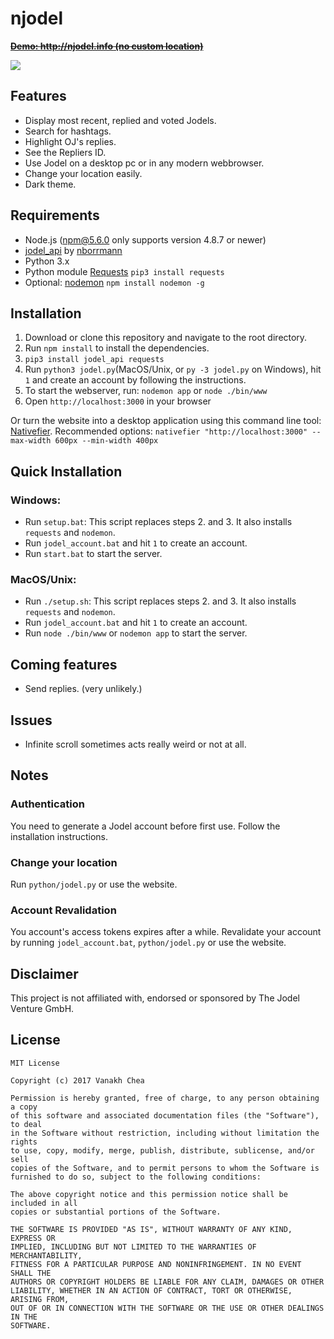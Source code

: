 # njodel



**[<strike>Demo: http://njodel.info (no custom location)</strike>](http://www.njodel.info)**

![](http://image.ibb.co/hfv2mQ/njodel3.jpg)

## Features
* Display most recent, replied and voted Jodels.
* Search for hashtags.
* Highlight OJ's replies.
* See the Repliers ID.
* Use Jodel on a desktop pc or in any modern webbrowser.
* Change your location easily.
* Dark theme.



## Requirements

* Node.js (npm@5.6.0 only supports version 4.8.7 or newer)
* [jodel_api](https://github.com/nborrmann/jodel_api) by [nborrmann](https://github.com/nborrmann)
* Python 3.x
* Python module [Requests](http://docs.python-requests.org/en/master/user/install/) `pip3 install requests` 
* Optional: [nodemon](https://nodemon.io/) `npm install nodemon -g`



## Installation

1. Download or clone this repository and navigate to the root directory.
2. Run `npm install` to install the dependencies.
3. `pip3 install jodel_api requests`
4. Run `python3 jodel.py`(MacOS/Unix, or `py -3 jodel.py` on Windows), hit `1` and create an account by following the instructions.
5. To start the webserver, run: `nodemon app` or `node ./bin/www`
6. Open `http://localhost:3000` in your browser


Or turn the website into a desktop application using this 
command line tool: [Nativefier](https://github.com/jiahaog/nativefier).
Recommended options: `nativefier "http://localhost:3000" --max-width 600px --min-width 400px`

## Quick Installation

### Windows:
* Run `setup.bat`: This script replaces steps 2. and 3. It also installs `requests` and `nodemon`.
* Run `jodel_account.bat` and hit `1` to create an account.
* Run `start.bat` to start the server.

### MacOS/Unix:
* Run `./setup.sh`: This script replaces steps 2. and 3. It also installs `requests` and `nodemon`.
* Run `jodel_account.bat` and hit `1` to create an account.
* Run `node ./bin/www` or `nodemon app` to start the server.





## Coming features
- Send replies. (very unlikely.)



## Issues
- Infinite scroll sometimes acts really weird or not at all.

## Notes

### Authentication

You need to generate a Jodel account before first use. Follow the installation instructions.


### Change your location
Run `python/jodel.py` or use the website.

### Account Revalidation
You account's access tokens expires after a while. Revalidate your account by running `jodel_account.bat`, `python/jodel.py` or use the website.


## Disclaimer
This project is not affiliated with, endorsed or sponsored by The Jodel Venture GmbH.

## License

```
MIT License

Copyright (c) 2017 Vanakh Chea

Permission is hereby granted, free of charge, to any person obtaining a copy
of this software and associated documentation files (the "Software"), to deal
in the Software without restriction, including without limitation the rights
to use, copy, modify, merge, publish, distribute, sublicense, and/or sell
copies of the Software, and to permit persons to whom the Software is
furnished to do so, subject to the following conditions:

The above copyright notice and this permission notice shall be included in all
copies or substantial portions of the Software.

THE SOFTWARE IS PROVIDED "AS IS", WITHOUT WARRANTY OF ANY KIND, EXPRESS OR
IMPLIED, INCLUDING BUT NOT LIMITED TO THE WARRANTIES OF MERCHANTABILITY,
FITNESS FOR A PARTICULAR PURPOSE AND NONINFRINGEMENT. IN NO EVENT SHALL THE
AUTHORS OR COPYRIGHT HOLDERS BE LIABLE FOR ANY CLAIM, DAMAGES OR OTHER
LIABILITY, WHETHER IN AN ACTION OF CONTRACT, TORT OR OTHERWISE, ARISING FROM,
OUT OF OR IN CONNECTION WITH THE SOFTWARE OR THE USE OR OTHER DEALINGS IN THE
SOFTWARE.
```
